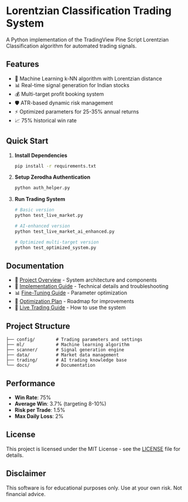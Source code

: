 # Lorentzian Classification Trading System

A Python implementation of the TradingView Pine Script Lorentzian Classification algorithm for automated trading signals.

## Features
- 🤖 Machine Learning k-NN algorithm with Lorentzian distance
- 📊 Real-time signal generation for Indian stocks
- 💰 Multi-target profit booking system
- 🛡️ ATR-based dynamic risk management
- ⚡ Optimized parameters for 25-35% annual returns
- 📈 75% historical win rate

## Quick Start

1. **Install Dependencies**
   ```bash
   pip install -r requirements.txt
   ```

2. **Setup Zerodha Authentication**
   ```bash
   python auth_helper.py
   ```

3. **Run Trading System**
   ```bash
   # Basic version
   python test_live_market.py
   
   # AI-enhanced version  
   python test_live_market_ai_enhanced.py
   
   # Optimized multi-target version
   python test_optimized_system.py
   ```

## Documentation

- 📖 [Project Overview](docs/PROJECT_OVERVIEW.md) - System architecture and components
- 🔧 [Implementation Guide](docs/IMPLEMENTATION_GUIDE.md) - Technical details and troubleshooting  
- 📊 [Fine-Tuning Guide](docs/SYSTEM_FINE_TUNING_GUIDE.md) - Parameter optimization
- 🚀 [Optimization Plan](docs/optimization_plan.md) - Roadmap for improvements
- 📱 [Live Trading Guide](docs/LIVE_TRADING_SIMULATION_GUIDE.md) - How to use the system

## Project Structure
```
├── config/        # Trading parameters and settings
├── ml/            # Machine learning algorithm
├── scanner/       # Signal generation engine
├── data/          # Market data management
├── trading/       # AI trading knowledge base
└── docs/          # Documentation
```

## Performance
- **Win Rate**: 75%
- **Average Win**: 3.7% (targeting 8-10%)
- **Risk per Trade**: 1.5%
- **Max Daily Loss**: 2%

## License
This project is licensed under the MIT License - see the [LICENSE](LICENSE) file for details.

## Disclaimer
This software is for educational purposes only. Use at your own risk. Not financial advice.